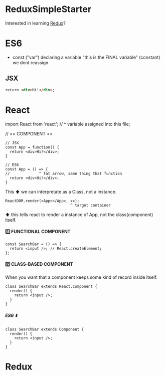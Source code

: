 # ReduxSimpleStarter

Interested in learning [Redux](https://www.udemy.com/react-redux/)?

# ES6

* const ("var")
declaring a variable
"this is the FINAL variable" (constant)
we dont reassign

## JSX

```HTML
return <div>Hi!</div>;
```

# React

import React from 'react';
//     ^ variable assigned into this file;

//   >> COMPONENT <<
```JSX
// JSX
const App = function() {
  return <div>Hi!</div>;
}
```

```JSX
// ES6
const App = () => {
//             ^ fat arrow, same thing that function
  return <div>Hi!</div>;
}
```
This :arrow_up: we can interpretate as a Class, not a instance.

```JSX
ReactDOM.render(<App></App>, xx);
                             ^ target container
```
:arrow_up: this tells react to render a instance of App, not the class(component) itself.

#### :one: FUNCTIONAL COMPONENT
```JS
const SearchBar = () => {
  return <input />; // React.createElement;
};
```

#### :two: CLASS-BASED COMPONENT
When you want that a component keeps some kind of record inside itself.

```JSX
class SearchBar extends React.Component {
  render() {
    return <input />;
  }
}
``` 
##### ES6 :arrow_down:
```ES6
class SearchBar extends Component {
  render() {
    return <input />;
  }
}
```
# Redux

